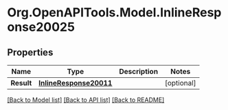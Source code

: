 # Org.OpenAPITools.Model.InlineResponse20025
## Properties

Name | Type | Description | Notes
------------ | ------------- | ------------- | -------------
**Result** | [**InlineResponse20011**](InlineResponse20011.md) |  | [optional] 

[[Back to Model list]](../README.md#documentation-for-models) [[Back to API list]](../README.md#documentation-for-api-endpoints) [[Back to README]](../README.md)

